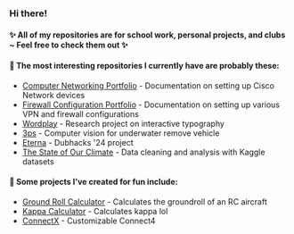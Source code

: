 ### Hi there!

#### ✨ All of my repositories are for school work, personal projects, and clubs ~ Feel free to check them out ✨

#### 🌟 The most interesting repositories I currently have are probably these:
- [Computer Networking Portfolio](https://github.com/Deleted-0970/Cisco-Networking-Portfolio) - Documentation on setting up Cisco Network devices
- [Firewall Configuration Portfolio](https://github.com/Deleted-0970/Cybersecurity-Networking-Portfolio) - Documentation on setting up various VPN and firewall configurations
- [Wordplay](https://github.com/wordplaydev/wordplay) - Research project on interactive typography
- [3ps](https://github.com/srihariKrishnaswamy/3ps) - Computer vision for underwater remove vehicle
- [Eterna](https://github.com/cleoreyes/eterna) - Dubhacks '24 project
- [The State of Our Climate](https://deleted0970.shinyapps.io/final-deliverable-p03-andrewpking/) - Data cleaning and analysis with Kaggle datasets

#### 💫 Some projects I've created for fun include:
- [Ground Roll Calculator](https://github.com/Deleted-0970/Ground-Roll-Calculator) - Calculates the groundroll of an RC aircraft
- [Kappa Calculator](https://github.com/Deleted-0970/Kappa-Calculator) - Calculates kappa lol
- [ConnectX](https://github.com/Deleted-0970/ConnectX) - Customizable Connect4 

<!--
**Deleted-0970/Deleted-0970** is a ✨ _special_ ✨ repository because its `README.md` (this file) appears on your GitHub profile.

Here are some ideas to get you started:

- 🔭 I’m currently working on ...
- 🌱 I’m currently learning ...
- 👯 I’m looking to collaborate on ...
- 🤔 I’m looking for help with ...
- 💬 Ask me about ...
- 📫 How to reach me: ...
- 😄 Pronouns: ...
- ⚡ Fun fact: ...
-->
